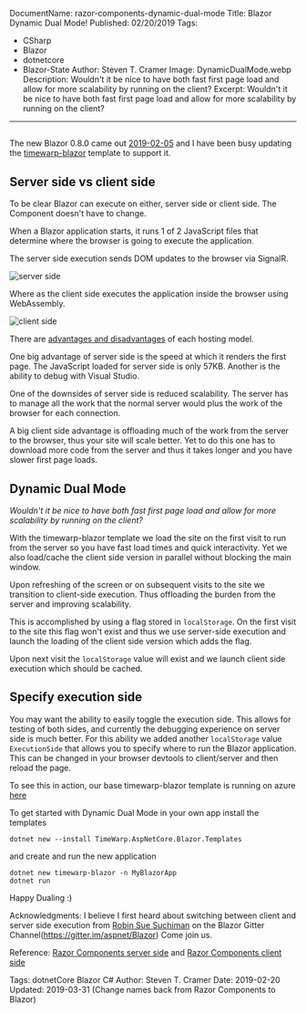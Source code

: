 DocumentName: razor-components-dynamic-dual-mode
Title: Blazor Dynamic Dual Mode!
Published: 02/20/2019
Tags: 
  - CSharp 
  - Blazor 
  - dotnetcore 
  - Blazor-State
Author: Steven T. Cramer
Image: DynamicDualMode.webp
Description: Wouldn't it be nice to have both fast first page load and allow for more scalability by running on the client?
Excerpt: Wouldn't it be nice to have both fast first page load and allow for more scalability by running on the client?
---

## 


The new Blazor 0.8.0 came out [2019-02-05](https://blogs.msdn.microsoft.com/webdev/2019/02/05/blazor-0-8-0-experimental-release-now-available/) and I have been busy updating the [timewarp-blazor](https://timewarpengineering.github.io/blazor-state/docs/Template/TemplateOverview.html) template to support it.

## Server side vs client side

To be clear Blazor can execute on either, server side 
or client side.  The Component doesn't have to change.

When a Blazor application starts, it runs 1 of 2 JavaScript files that determine where the browser is going to execute the application.

The server side execution sends DOM updates to the browser via SignalR.

![server side](https://docs.microsoft.com/en-us/aspnet/core/razor-components/index/_static/aspnet-core-razor-components.png)

Where as the client side executes the application inside the browser using WebAssembly.

![client side](https://docs.microsoft.com/en-us/aspnet/core/client-side/spa/blazor/index/_static/blazor.png)

There are [advantages and disadvantages](https://docs.microsoft.com/en-us/aspnet/core/razor-components/hosting-models?view=aspnetcore-3.0) of each hosting model.

One big advantage of server side is the speed at which it renders the first page.  The JavaScript loaded for server side is only 57KB. Another is the ability to debug with Visual Studio.

One of the downsides of server side is reduced scalability.  The server has to manage all the work that the normal server would plus the work of the browser for each connection.

A big client side advantage is offloading much of the work from the server to the browser, thus your site will scale better. Yet to do this one has to download more code from the server and thus it takes longer and you have slower first page loads.

## Dynamic Dual Mode

*Wouldn't it be nice to have both fast first page load and allow for more scalability by running on the client?*

With the timewarp-blazor template we load the site on the first visit to run from the server so you have fast load times and quick interactivity.  Yet we also load/cache the client side version in parallel without blocking the main window.

Upon refreshing of the screen or on subsequent visits to the site we transition to client-side execution. Thus offloading the burden from the server and improving scalability.

This is accomplished by using a flag stored in `localStorage`. On the first visit to the site this flag won't exist and thus we use server-side execution and launch the loading of the client side version which adds the flag.

Upon next visit the `localStorage` value will exist and we launch client side execution which should be cached.

## Specify execution side

You may want the ability to easily toggle the execution side. This allows for testing of both sides, and currently the debugging experience on server side is much better.
For this ability we added another `localStorage` value `ExecutionSide` that allows you to specify where to run the Blazor application. This can be changed in your browser devtools to client/server and then reload the page.

To see this in action, our base timewarp-blazor template is running on azure 
[here](https://blazor-state.azurewebsites.net/)

To get started with Dynamic Dual Mode in your own app install the templates

```
dotnet new --install TimeWarp.AspNetCore.Blazor.Templates
```

and create and run the new application

```
dotnet new timewarp-blazor -n MyBlazorApp
dotnet run
```

Happy Dualing :)

Acknowledgments:
I believe I first heard about switching between client and server side execution from [Robin Sue Suchiman](https://github.com/Suchiman) on the Blazor Gitter Channel(https://gitter.im/aspnet/Blazor)  Come join us.

Reference:
[Razor Components server side](https://docs.microsoft.com/en-us/aspnet/core/razor-components/?view=aspnetcore-3.0) and 
[Razor Components client side](https://docs.microsoft.com/en-us/aspnet/core/client-side/spa/blazor/?view=aspnetcore-3.0)

Tags: dotnetCore Blazor C#
Author: Steven T. Cramer
Date: 2019-02-20
Updated: 2019-03-31 (Change names back from Razor Components to Blazor)

